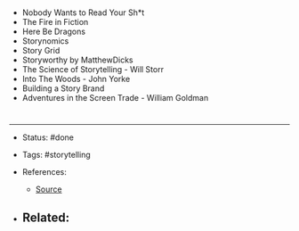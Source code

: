 # 
- Nobody Wants to Read Your Sh\*t
- The Fire in Fiction
- Here Be Dragons
- Storynomics
- Story Grid
- Storyworthy by MatthewDicks
- The Science of Storytelling - Will Storr
- Into The Woods - John Yorke
- Building a Story Brand
- Adventures in the Screen Trade - William Goldman


# 

---
- Status: #done

- Tags: #storytelling 

- References:
	- [Source](https://twitter.com/nathanbaugh27/status/1570400542744256512)

- Related:
	- 
